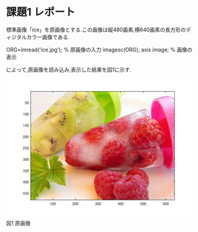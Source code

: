 # 課題1 レポート

標準画像「ice」を原画像とする.この画像は縦480画素,横640画素の長方形のディジタルカラー画像である.

ORG=imread('ice.jpg'); % 原画像の入力
imagesc(ORG); axis image; % 画像の表示

によって,原画像を読み込み,表示した結果を図1に示す.

![原画像](https://github.com/MakotoSaito/lecture_image_processing/blob/master/Kekka/kadai01/kadai1_1.jpg?raw=true)
図1 原画像
